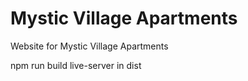 # Mystic Village Apartments

Website for Mystic Village Apartments

npm run build
live-server in dist
